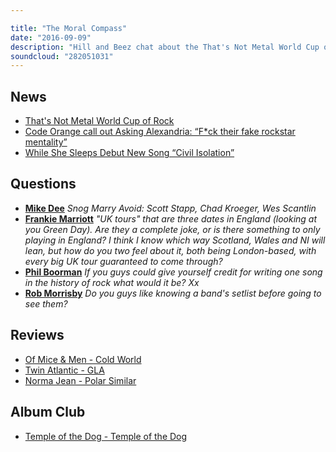 ```yaml
---

title: "The Moral Compass"
date: "2016-09-09"
description: "Hill and Beez chat about the That's Not Metal World Cup of Rock (check our FB for the 1st round draw), there's reviews on the new Of Mice & Men, Twin Atlantic and Norma Jean albums, the worst game of Snog, Marry, Avoid of all time (contains Chad Kroegar), we swoon over the Misfits reunion, review the Black Peaks and Heck tour, the new While She Sleeps jam and Album Club comes on the much overlooked Pearl Jam/Soundgarden supergroup album, Temple Of The Dog."
soundcloud: "282051031"
---
```


## News

- [That's Not Metal World Cup of Rock](https://www.facebook.com/thatsnotmetalpodcast/photos/a.1814755825417620.1073741828.1814737015419501/1949906775235857/?type=3)
- [Code Orange call out Asking Alexandria: “F*ck their fake rockstar mentality”](http://www.altpress.com/news/entry/code_orange_call_out_asking_alexandria_fck_their_fake_rockstar_mentality)
- [While She Sleeps Debut New Song “Civil Isolation”](http://www.theprp.com/2016/09/04/news/sleeps-debut-new-song-civil-isolation/)


## Questions

- [**Mike Dee**](https://www.facebook.com/thatsnotmetalpodcast/photos/a.1814755825417620.1073741828.1814737015419501/1952532771639924/?type=3&comment_id=1952553368304531&comment_tracking=%7B%22tn%22%3A%22R9%22%7D)
*Snog Marry Avoid: Scott Stapp, Chad Kroeger, Wes Scantlin*
- [**Frankie Marriott**](https://www.facebook.com/thatsnotmetalpodcast/photos/a.1814755825417620.1073741828.1814737015419501/1952532771639924/?type=3&comment_id=1952582218301646&comment_tracking=%7B%22tn%22%3A%22R9%22%7D)
*"UK tours" that are three dates in England (looking at you Green Day). Are they a complete joke, or is there something to only playing in England? I think I know which way Scotland, Wales and NI will lean, but how do you two feel about it, both being London-based, with every big UK tour guaranteed to come through?*
- [**Phil Boorman**](https://www.facebook.com/thatsnotmetalpodcast/photos/a.1814755825417620.1073741828.1814737015419501/1952532771639924/?type=3&comment_id=1952555291637672&comment_tracking=%7B%22tn%22%3A%22R9%22%7D)
*If you guys could give yourself credit for writing one song in the history of rock what would it be? Xx*
- [**Rob Morrisby**](https://www.facebook.com/thatsnotmetalpodcast/photos/a.1814755825417620.1073741828.1814737015419501/1952532771639924/?type=3&comment_id=1952639674962567&comment_tracking=%7B%22tn%22%3A%22R9%22%7D)
*Do you guys like knowing a band's setlist before going to see them?*


## Reviews

- [Of Mice & Men - Cold World](https://itunes.apple.com/gb/album/cold-world/id1128861581)
- [Twin Atlantic - GLA](https://itunes.apple.com/gb/album/gla/id1115814994)
- [Norma Jean - Polar Similar](https://itunes.apple.com/gb/album/polar-similar/id1133764107)


## Album Club

- [Temple of the Dog - Temple of the Dog](https://itunes.apple.com/gb/album/temple-of-the-dog/id13123665)
